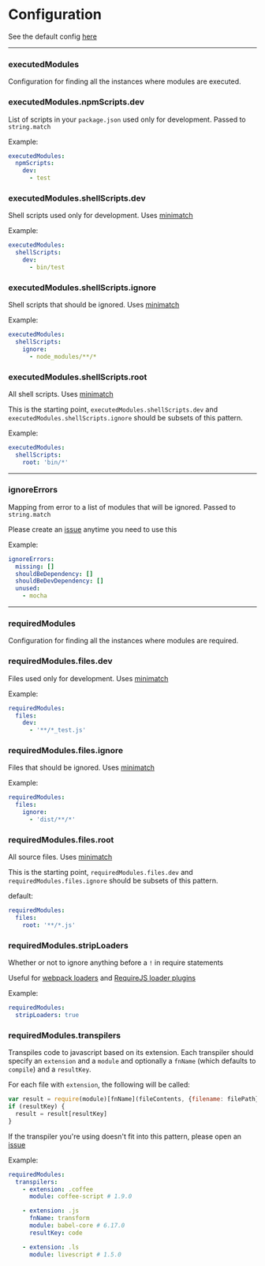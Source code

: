 # Configuration

See the default config [here](../config/default.yml)

---
### executedModules
Configuration for finding all the instances where modules are executed.

### executedModules.npmScripts.dev
List of scripts in your `package.json` used only for development.
Passed to `string.match`

Example:
```yml
executedModules:
  npmScripts:
    dev:
      - test
```

### executedModules.shellScripts.dev
Shell scripts used only for development.
Uses [minimatch](https://github.com/isaacs/minimatch)

Example:
```yml
executedModules:
  shellScripts:
    dev:
      - bin/test
```

### executedModules.shellScripts.ignore
Shell scripts that should be ignored.
Uses [minimatch](https://github.com/isaacs/minimatch)

Example:
```yml
executedModules:
  shellScripts:
    ignore:
      - node_modules/**/*
```

### executedModules.shellScripts.root
All shell scripts.
Uses [minimatch](https://github.com/isaacs/minimatch)

This is the starting point, `executedModules.shellScripts.dev` and `executedModules.shellScripts.ignore` should be
subsets of this pattern.

Example:
```yml
executedModules:
  shellScripts:
    root: 'bin/*'
```

---
### ignoreErrors
Mapping from error to a list of modules that will be ignored.
Passed to `string.match`

Please create an [issue](https://github.com/charlierudolph/dependency-lint/issues)
anytime you need to use this

Example:
```yml
ignoreErrors:
  missing: []
  shouldBeDependency: []
  shouldBeDevDependency: []
  unused:
    - mocha
```

---
### requiredModules
Configuration for finding all the instances where modules are required.

### requiredModules.files.dev
Files used only for development.
Uses [minimatch](https://github.com/isaacs/minimatch)

Example:
```yml
requiredModules:
  files:
    dev:
      - '**/*_test.js'
```

### requiredModules.files.ignore
Files that should be ignored.
Uses [minimatch](https://github.com/isaacs/minimatch)

Example:
```yml
requiredModules:
  files:
    ignore:
      - 'dist/**/*'
```

### requiredModules.files.root
All source files.
Uses [minimatch](https://github.com/isaacs/minimatch)

This is the starting point, `requiredModules.files.dev` and `requiredModules.files.ignore` should be
subsets of this pattern.

default:
```yml
requiredModules:
  files:
    root: '**/*.js'
```

### requiredModules.stripLoaders
Whether or not to ignore anything before a `!` in require statements

Useful for [webpack loaders](https://webpack.github.io/docs/loaders.html) and
[RequireJS loader plugins](http://requirejs.org/docs/plugins.html)

Example:
```yml
requiredModules:
  stripLoaders: true
```

### requiredModules.transpilers
Transpiles code to javascript based on its extension.
Each transpiler should specify an `extension` and a `module` and optionally a `fnName` (which defaults to `compile`) and a `resultKey`.

For each file with `extension`, the following will be called:
```js
var result = require(module)[fnName](fileContents, {filename: filePath});
if (resultKey) {
  result = result[resultKey]
}
```

If the transpiler you're using doesn't fit into this pattern, please open an [issue](https://github.com/charlierudolph/dependency-lint/issues)

Example:
```yml
requiredModules:
  transpilers:
    - extension: .coffee
      module: coffee-script # 1.9.0

    - extension: .js
      fnName: transform
      module: babel-core # 6.17.0
      resultKey: code

    - extension: .ls
      module: livescript # 1.5.0
```
